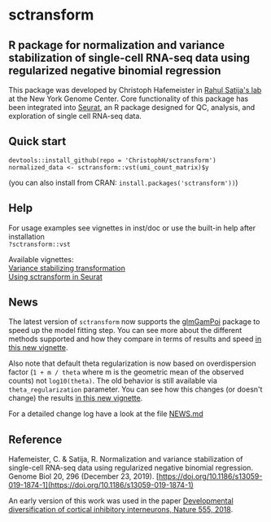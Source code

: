 # sctransform
## R package for normalization and variance stabilization of single-cell RNA-seq data using regularized negative binomial regression

This package was developed by Christoph Hafemeister in [Rahul Satija's lab](https://satijalab.org/) at the New York Genome Center. Core functionality of this package has been integrated into [Seurat](https://satijalab.org/seurat/), an R package designed for QC, analysis, and exploration of single cell RNA-seq data.

## Quick start
`devtools::install_github(repo = 'ChristophH/sctransform')`  
`normalized_data <- sctransform::vst(umi_count_matrix)$y`

(you can also install from CRAN: `install.packages('sctransform'))`)

## Help
For usage examples see vignettes in inst/doc or use the built-in help after installation  
`?sctransform::vst`  

Available vignettes:  
[Variance stabilizing transformation](https://rawgit.com/ChristophH/sctransform/develop/supplement/variance_stabilizing_transformation.html)  
[Using sctransform in Seurat](https://rawgit.com/ChristophH/sctransform/develop/supplement/seurat.html)  

## News
The latest version of `sctransform` now supports the [glmGamPoi](https://github.com/const-ae/glmGamPoi) package to speed up the model fitting step. You can see more about the different methods supported and how they compare in terms of results and speed [in this new vignette](https://rawgit.com/ChristophH/sctransform/develop/supplement/method_comparison.html).

Also note that default theta regularization is now based on overdispersion factor (`1 + m / theta` where m is the geometric mean of the observed counts) not `log10(theta)`. The old behavior is still available via `theta_regularization` parameter. You can see how this changes (or doesn't change) the results [in this new vignette](https://rawgit.com/ChristophH/sctransform/develop/supplement/theta_regularization.html).

For a detailed change log have a look at the file [NEWS.md](https://github.com/ChristophH/sctransform/blob/develop/NEWS.md)


## Reference
Hafemeister, C. & Satija, R. Normalization and variance stabilization of single-cell RNA-seq data using regularized negative binomial regression. Genome Biol 20, 296 (December 23, 2019). [https://doi.org/10.1186/s13059-019-1874-1](https://doi.org/10.1186/s13059-019-1874-1)

An early version of this work was used in the paper [Developmental diversification of cortical inhibitory interneurons, Nature 555, 2018](https://github.com/ChristophH/in-lineage).
